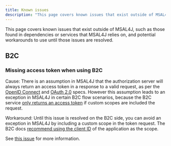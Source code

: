```yaml
---
title: Known issues
description: "This page covers known issues that exist outside of MSAL4J, such as those found in dependencies or services that MSAL4J relies on, and potential workarounds to use until those issues are resolved."
---
```


This page covers known issues that exist outside of MSAL4J, such as those found in dependencies or services that MSAL4J relies on, and potential workarounds to use until those issues are resolved.

## B2C

### Missing access token when using B2C

Cause: There is an assumption in MSAL4J that the authorization server will always return an access token in a response to a valid request, as per the [OpenID Connect](https://openid.net/specs/openid-connect-core-1_0.html#TokenResponse) and [OAuth 2.0](https://tools.ietf.org/html/rfc6749#section-4.1.4) specs. However this assumption leads to an exception in MSAL4J in certain B2C flow scenarios, because the B2C service [only returns an access token](https://docs.microsoft.com/en-us/azure/active-directory-b2c/openid-connect#get-a-token) if custom scopes are included the request.

Workaround: Until this issue is resolved on the B2C side, you can avoid an exception in MSAL4J by including a custom scope in the token request. The B2C docs [recommend using the client ID](https://docs.microsoft.com/en-us/azure/active-directory-b2c/openid-connect#get-a-token) of the application as the scope.

See [this issue](https://github.com/AzureAD/microsoft-authentication-library-for-java/issues/140) for more information.
